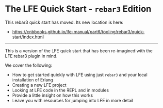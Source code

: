 # The LFE Quick Start - `rebar3` Edition

This rebar3 quick start has moved. Its new location is here:

* https://cnbbooks.github.io/lfe-manual/part6/tooling/rebar3/quick-start/index.html

----

This is a version of the LFE quick start that has been re-imagined with
the LFE rebar3 plugin in mind.

We cover the following:

* How to get started quickly with LFE using just `rebar3` and your local
  installation of Erlang
* Creating a new LFE project
* Looking at LFE code in the REPL and in modules
* Provide a little insight on how this works
* Leave you with resources for jumping into LFE in more detail
